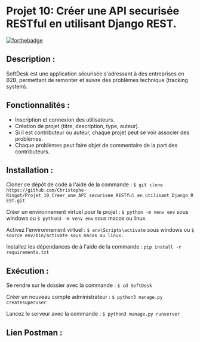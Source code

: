 # Projet 10:  Créer une API securisée RESTful en utilisant Django REST.
[![forthebadge](https://forthebadge.com/images/badges/made-with-python.svg)](https://forthebadge.com)


## Description :


SoftDesk est une application sécurisée s'adressant à des entreprises en B2B, permettant de remonter et suivre des problèmes technique (tracking system).


## Fonctionnalités :


- Inscription et connexion des utilisateurs.
- Création de projet (titre, description, type, auteur).
- Si il est contributeur ou auteur, chaque projet peut se voir associer des problèmes.
- Chaque problèmes peut faire objet de commentaire de la part des contributeurs.


## Installation :


Cloner ce dépôt de code à l'aide de la commande :
```$ git clone https://github.com/Christophe-Ringot/Projet_10_Creer_une_API_securisee_RESTful_en_utilisant_Django_REST.git```

Créer un environnement virtuel pour le projet :
```$ python -m venv env``` sous windows ou ```$ python3 -m venv env``` sous macos ou linux.

Activez l'environnement virtuel :
```$ env\Scripts\activate``` sous windows ou ```$ source env/bin/activate sous macos ou linux.```

Installez les dépendances de à l'aide de la commande :
```pip install -r requirements.txt```


## Exécution :

Se rendre sur le dossier avec la commande :
```$ cd SoftDesk```

Créer un nouveau compte administrateur :
```$ python3 manage.py createsuperuser```

Lancez le serveur avec la commande :
```$ python3 manage.py runserver```


## Lien Postman :

